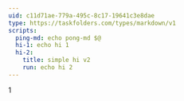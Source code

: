 ```yaml
---
uid: c11d71ae-779a-495c-8c17-19641c3e8dae
type: https://taskfolders.com/types/markdown/v1
scripts:
  ping-md: echo pong-md $@
  hi-1: echo hi 1
  hi-2: 
    title: simple hi v2
    run: echo hi 2
---
```


1
